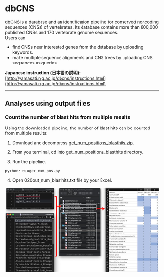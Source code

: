 # dbCNS
dbCNS is a database and an identification pipeline for conserved noncoding sequences (CNSs) of vertebrates. Its database contains more than 800,000 published CNSs and 170 vertebrate genome sequences.   
Users can 
- find CNSs near interested genes from the database by uploading keywords.
- make multiple sequence alignments and CNS trees by uploading CNS sequences as queries.

<b>Japanese instruction (日本語の説明):</b> [http://yamasati.nig.ac.jp/dbcns/instructions.html](http://yamasati.nig.ac.jp/dbcns/instructions.html)

---
## Analyses using output files


### Count the number of blast hits from multiple results

Using the downloaded pipeline, the number of blast hits can be counted from multiple results:

1. Download and decompress [get_num_positions_blasthits.zip](images/get_num_positions_blasthits.zip). 

2. From you terminal, cd into get_num_positions_blasthits directory.

3. Run the pipeline.
```
python3 010get_num_pos.py
```
4. Open 020out_num_blasthits.txt file by your Excel.


![get_num_positions_blasthits.jpg](images/get_num_positions_blasthits.jpg)

<br />  
